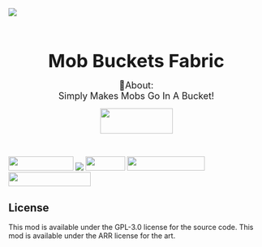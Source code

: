 <p><img src="https://media.discordapp.net/attachments/852363203915808778/885291679983210546/MobBuckets-logo8-editedbackground2.png?width=1246&amp;height=701" /></p>
<h3 style="text-align: center;">&nbsp;</h3>
<h3 style="text-align: center;"><span style="font-size: 36px;"><strong>Mob Buckets Fabric</strong></span></h3>
<p style="text-align: center;"><span style="font-size: 18px;">📖About:</span> <br /> <span style="font-size: 18px;">Simply Makes Mobs Go In A Bucket!</span></p>
<p style="text-align: center;"><img src="https://i.imgur.com/Ol1Tcf8.png" width="143" height="50" /></p>
<p style="text-align: center;">&nbsp;</p>
<p><a href="https://discord.gg/DYQezrEvXx"><img src="https://img.shields.io/discord/820002902708846622?label=&amp;logo=discord&amp;color=A0E100&amp;labelColor=89C200&amp;logoColor=white&amp;style=for-the-badge" width="128" height="28" /></a> <a href="https://twitter.com/uraneptus2"><img src="https://img.shields.io/twitter/follow/JustinPlayzz_?label=&amp;color=A0E100&amp;labelColor=89C200&amp;logo=Twitter&amp;logoColor=A0E100&amp;style=for-the-badge" /></a> <a href="https://www.curseforge.com/minecraft/mc-mods/Mob-Buckets-Fabric"><img src="http://cf.way2muchnoise.eu/559188.svg?badge_style=for_the_badge" width="78" height="28" /></a> <a href="https://github.com/playzzbrosmods/Mob-Buckets-Fabric/blob/1.17/LICENSE"><img src="https://img.shields.io/github/license/playzzbrosmods/Mob-Buckets-Fabric?style=for-the-badge&amp;color=A0E100&amp;labelColor=89C200" width="153" height="28" /></a> <a href="https://www.curseforge.com/minecraft/mc-mods/Mob-Buckets-Fabric"><img src="http://cf.way2muchnoise.eu/versions/559188.svg?badge_style=for_the_badge" width="162" height="28" /></a></p>

## License

This mod is available under the GPL-3.0 license for the source code.
This mod is available under the ARR license for the art.

